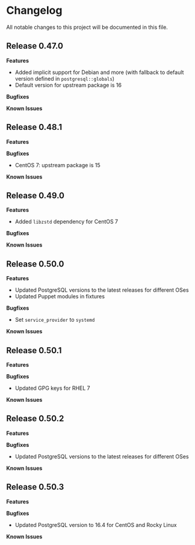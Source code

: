 # Changelog

All notable changes to this project will be documented in this file.

## Release 0.47.0

**Features**

* Added implicit support for Debian and more (with fallback to default version
  defined in `postgresql::globals`)
* Default version for upstream package is 16

**Bugfixes**

**Known Issues**

## Release 0.48.1

**Features**

**Bugfixes**

* CentOS 7: upstream package is 15

**Known Issues**

## Release 0.49.0

**Features**

* Added `libzstd` dependency for CentOS 7

**Bugfixes**

**Known Issues**

## Release 0.50.0

**Features**

* Updated PostgreSQL versions to the latest releases for different OSes
* Updated Puppet modules in fixtures

**Bugfixes**

* Set `service_provider` to `systemd`

**Known Issues**

## Release 0.50.1

**Features**

**Bugfixes**

* Updated GPG keys for RHEL 7

**Known Issues**

## Release 0.50.2

**Features**

**Bugfixes**

* Updated PostgreSQL versions to the latest releases for different OSes

**Known Issues**

## Release 0.50.3

**Features**

**Bugfixes**

* Updated PostgreSQL version to 16.4 for CentOS and Rocky Linux

**Known Issues**